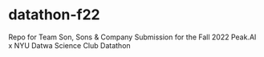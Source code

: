 # datathon-f22

Repo for Team Son, Sons & Company Submission for the Fall 2022 Peak.AI x NYU Datwa Science Club Datathon

